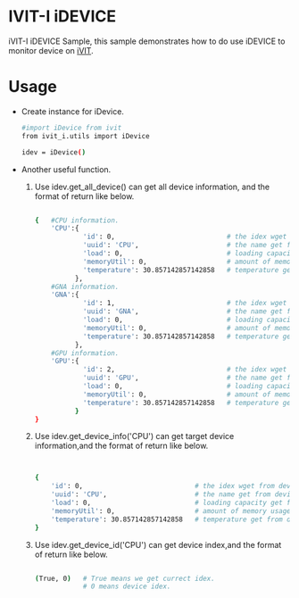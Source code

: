 # IVIT-I iDEVICE 
iVIT-I iDEVICE Sample, this sample demonstrates how to do use iDEVICE to monitor device on [iVIT](../../README.md).

# Usage
* Create instance for iDevice.
    ```bash
    #import iDevice from ivit
    from ivit_i.utils import iDevice 

    idev = iDevice()

    ```
* Another useful function.  
    1. Use idev.get_all_device() can get all device information, and the format of return like below.  

    

        ```bash

        {   #CPU information.
            'CPU':{
                    'id': 0,                            # the idex wget from device. 
                    'uuid': 'CPU',                      # the name get from device. 
                    'load': 0,                          # loading capacity get from device. 
                    'memoryUtil': 0,                    # amount of memory usage get from device. 
                    'temperature': 30.857142857142858   # temperature get from device
                  }, 
            #GNA information.   
            'GNA':{
                    'id': 1,                            # the idex wget from device. 
                    'uuid': 'GNA',                      # the name get from device. 
                    'load': 0,                          # loading capacity get from device. 
                    'memoryUtil': 0,                    # amount of memory usage get from device. 
                    'temperature': 30.857142857142858   # temperature get from device
                  }, 
            #GPU information.      
            'GPU':{
                    'id': 2,                            # the idex wget from device.s
                    'uuid': 'GPU',                      # the name get from device. 
                    'load': 0,                          # loading capacity get from device.
                    'memoryUtil': 0,                    # amount of memory usage get from device.
                    'temperature': 30.857142857142858   # temperature get from device
                  }
        }


        ```
    2. Use idev.get_device_info('CPU') can get target device information,and the format of return like below.

        ```bash

        
        {
            'id': 0,                            # the idex wget from device.
            'uuid': 'CPU',                      # the name get from device. 
            'load': 0,                          # loading capacity get from device.
            'memoryUtil': 0,                    # amount of memory usage get from device.
            'temperature': 30.857142857142858   # temperature get from device
        }


        ```
    3. Use idev.get_device_id('CPU') can get device index,and the format of return like below.

        ```bash

        (True, 0)   # True means we get currect idex.
                    # 0 means device idex.

        ```

    